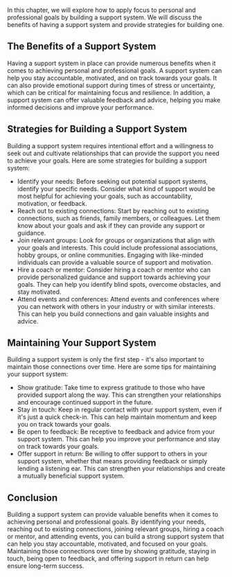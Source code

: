 
In this chapter, we will explore how to apply focus to personal and professional goals by building a support system. We will discuss the benefits of having a support system and provide strategies for building one.

The Benefits of a Support System
--------------------------------

Having a support system in place can provide numerous benefits when it comes to achieving personal and professional goals. A support system can help you stay accountable, motivated, and on track towards your goals. It can also provide emotional support during times of stress or uncertainty, which can be critical for maintaining focus and resilience. In addition, a support system can offer valuable feedback and advice, helping you make informed decisions and improve your performance.

Strategies for Building a Support System
----------------------------------------

Building a support system requires intentional effort and a willingness to seek out and cultivate relationships that can provide the support you need to achieve your goals. Here are some strategies for building a support system:

* Identify your needs: Before seeking out potential support systems, identify your specific needs. Consider what kind of support would be most helpful for achieving your goals, such as accountability, motivation, or feedback.
* Reach out to existing connections: Start by reaching out to existing connections, such as friends, family members, or colleagues. Let them know about your goals and ask if they can provide any support or guidance.
* Join relevant groups: Look for groups or organizations that align with your goals and interests. This could include professional associations, hobby groups, or online communities. Engaging with like-minded individuals can provide a valuable source of support and motivation.
* Hire a coach or mentor: Consider hiring a coach or mentor who can provide personalized guidance and support towards achieving your goals. They can help you identify blind spots, overcome obstacles, and stay motivated.
* Attend events and conferences: Attend events and conferences where you can network with others in your industry or with similar interests. This can help you build connections and gain valuable insights and advice.

Maintaining Your Support System
-------------------------------

Building a support system is only the first step - it's also important to maintain those connections over time. Here are some tips for maintaining your support system:

* Show gratitude: Take time to express gratitude to those who have provided support along the way. This can strengthen your relationships and encourage continued support in the future.
* Stay in touch: Keep in regular contact with your support system, even if it's just a quick check-in. This can help maintain momentum and keep you on track towards your goals.
* Be open to feedback: Be receptive to feedback and advice from your support system. This can help you improve your performance and stay on track towards your goals.
* Offer support in return: Be willing to offer support to others in your support system, whether that means providing feedback or simply lending a listening ear. This can strengthen your relationships and create a mutually beneficial support system.

Conclusion
----------

Building a support system can provide valuable benefits when it comes to achieving personal and professional goals. By identifying your needs, reaching out to existing connections, joining relevant groups, hiring a coach or mentor, and attending events, you can build a strong support system that can help you stay accountable, motivated, and focused on your goals. Maintaining those connections over time by showing gratitude, staying in touch, being open to feedback, and offering support in return can help ensure long-term success.
